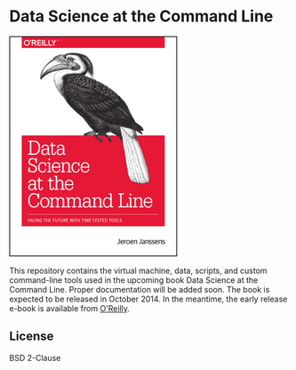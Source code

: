 Data Science at the Command Line
================================

![Data Science at the Command Line Cover](book/.cover.png)

This repository contains the virtual machine, data, scripts, and custom command-line tools used in the upcoming book Data Science at the Command Line. Proper documentation will be added soon. The book is expected to be released in October 2014. In the meantime, the early release e-book is available from [O'Reilly](http://shop.oreilly.com/product/0636920032823.do).

## License

BSD 2-Clause
